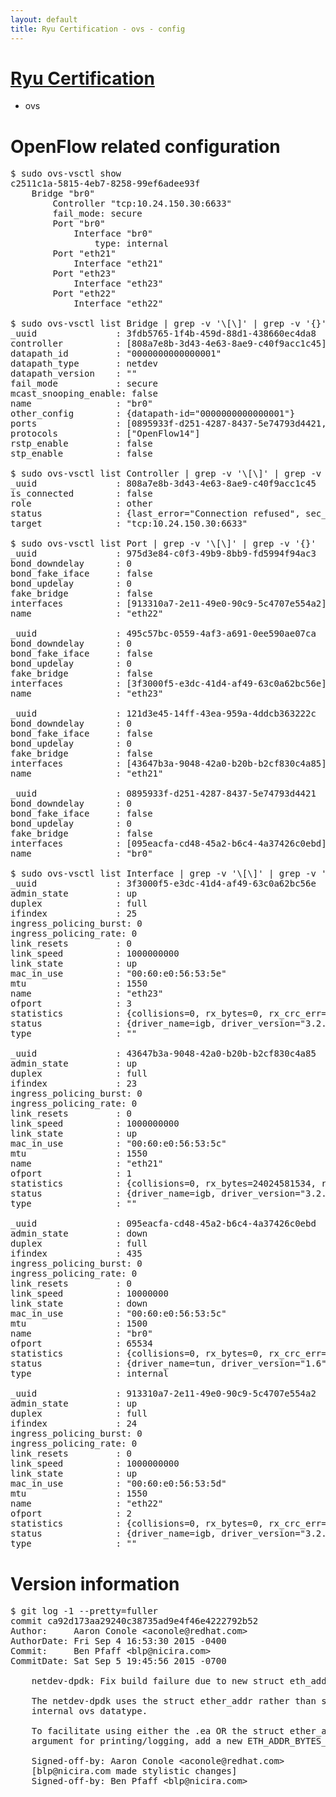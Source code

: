 ```yaml
---
layout: default
title: Ryu Certification - ovs - config
---
```

# [Ryu Certification](http://osrg.github.io/ryu/certification.html)
* ovs 

# OpenFlow related configuration
<pre>
$ sudo ovs-vsctl show
c2511c1a-5815-4eb7-8258-99ef6adee93f
    Bridge "br0"
        Controller "tcp:10.24.150.30:6633"
        fail_mode: secure
        Port "br0"
            Interface "br0"
                type: internal
        Port "eth21"
            Interface "eth21"
        Port "eth23"
            Interface "eth23"
        Port "eth22"
            Interface "eth22"

$ sudo ovs-vsctl list Bridge | grep -v '\[\]' | grep -v '{}'
_uuid               : 3fdb5765-1f4b-459d-88d1-438660ec4da8
controller          : [808a7e8b-3d43-4e63-8ae9-c40f9acc1c45]
datapath_id         : "0000000000000001"
datapath_type       : netdev
datapath_version    : "<built-in>"
fail_mode           : secure
mcast_snooping_enable: false
name                : "br0"
other_config        : {datapath-id="0000000000000001"}
ports               : [0895933f-d251-4287-8437-5e74793d4421, 121d3e45-14ff-43ea-959a-4ddcb363222c, 495c57bc-0559-4af3-a691-0ee590ae07ca, 975d3e84-c0f3-49b9-8bb9-fd5994f94ac3]
protocols           : ["OpenFlow14"]
rstp_enable         : false
stp_enable          : false

$ sudo ovs-vsctl list Controller | grep -v '\[\]' | grep -v '{}'
_uuid               : 808a7e8b-3d43-4e63-8ae9-c40f9acc1c45
is_connected        : false
role                : other
status              : {last_error="Connection refused", sec_since_disconnect="3", state=BACKOFF}
target              : "tcp:10.24.150.30:6633"

$ sudo ovs-vsctl list Port | grep -v '\[\]' | grep -v '{}'
_uuid               : 975d3e84-c0f3-49b9-8bb9-fd5994f94ac3
bond_downdelay      : 0
bond_fake_iface     : false
bond_updelay        : 0
fake_bridge         : false
interfaces          : [913310a7-2e11-49e0-90c9-5c4707e554a2]
name                : "eth22"

_uuid               : 495c57bc-0559-4af3-a691-0ee590ae07ca
bond_downdelay      : 0
bond_fake_iface     : false
bond_updelay        : 0
fake_bridge         : false
interfaces          : [3f3000f5-e3dc-41d4-af49-63c0a62bc56e]
name                : "eth23"

_uuid               : 121d3e45-14ff-43ea-959a-4ddcb363222c
bond_downdelay      : 0
bond_fake_iface     : false
bond_updelay        : 0
fake_bridge         : false
interfaces          : [43647b3a-9048-42a0-b20b-b2cf830c4a85]
name                : "eth21"

_uuid               : 0895933f-d251-4287-8437-5e74793d4421
bond_downdelay      : 0
bond_fake_iface     : false
bond_updelay        : 0
fake_bridge         : false
interfaces          : [095eacfa-cd48-45a2-b6c4-4a37426c0ebd]
name                : "br0"

$ sudo ovs-vsctl list Interface | grep -v '\[\]' | grep -v '{}'
_uuid               : 3f3000f5-e3dc-41d4-af49-63c0a62bc56e
admin_state         : up
duplex              : full
ifindex             : 25
ingress_policing_burst: 0
ingress_policing_rate: 0
link_resets         : 0
link_speed          : 1000000000
link_state          : up
mac_in_use          : "00:60:e0:56:53:5e"
mtu                 : 1550
name                : "eth23"
ofport              : 3
statistics          : {collisions=0, rx_bytes=0, rx_crc_err=0, rx_dropped=0, rx_errors=0, rx_frame_err=0, rx_over_err=0, rx_packets=0, tx_bytes=1176922500, tx_dropped=0, tx_errors=0, tx_packets=784615}
status              : {driver_name=igb, driver_version="3.2.10-k", firmware_version="2.10-9"}
type                : ""

_uuid               : 43647b3a-9048-42a0-b20b-b2cf830c4a85
admin_state         : up
duplex              : full
ifindex             : 23
ingress_policing_burst: 0
ingress_policing_rate: 0
link_resets         : 0
link_speed          : 1000000000
link_state          : up
mac_in_use          : "00:60:e0:56:53:5c"
mtu                 : 1550
name                : "eth21"
ofport              : 1
statistics          : {collisions=0, rx_bytes=24024581534, rx_crc_err=0, rx_dropped=0, rx_errors=0, rx_frame_err=0, rx_over_err=0, rx_packets=16026376, tx_bytes=0, tx_dropped=0, tx_errors=0, tx_packets=0}
status              : {driver_name=igb, driver_version="3.2.10-k", firmware_version="2.10-9"}
type                : ""

_uuid               : 095eacfa-cd48-45a2-b6c4-4a37426c0ebd
admin_state         : down
duplex              : full
ifindex             : 435
ingress_policing_burst: 0
ingress_policing_rate: 0
link_resets         : 0
link_speed          : 10000000
link_state          : down
mac_in_use          : "00:60:e0:56:53:5c"
mtu                 : 1500
name                : "br0"
ofport              : 65534
statistics          : {collisions=0, rx_bytes=0, rx_crc_err=0, rx_dropped=0, rx_errors=0, rx_frame_err=0, rx_over_err=0, rx_packets=0, tx_bytes=0, tx_dropped=0, tx_errors=0, tx_packets=0}
status              : {driver_name=tun, driver_version="1.6", firmware_version="N/A"}
type                : internal

_uuid               : 913310a7-2e11-49e0-90c9-5c4707e554a2
admin_state         : up
duplex              : full
ifindex             : 24
ingress_policing_burst: 0
ingress_policing_rate: 0
link_resets         : 0
link_speed          : 1000000000
link_state          : up
mac_in_use          : "00:60:e0:56:53:5d"
mtu                 : 1550
name                : "eth22"
ofport              : 2
statistics          : {collisions=0, rx_bytes=0, rx_crc_err=0, rx_dropped=0, rx_errors=0, rx_frame_err=0, rx_over_err=0, rx_packets=0, tx_bytes=18089315792, tx_dropped=0, tx_errors=0, tx_packets=12064077}
status              : {driver_name=igb, driver_version="3.2.10-k", firmware_version="2.10-9"}
type                : ""
</pre>

# Version information
<pre>
$ git log -1 --pretty=fuller
commit ca92d173aa29240c38735ad9e4f46e4222792b52
Author:     Aaron Conole &lt;aconole@redhat.com&gt;
AuthorDate: Fri Sep 4 16:53:30 2015 -0400
Commit:     Ben Pfaff &lt;blp@nicira.com&gt;
CommitDate: Sat Sep 5 19:45:56 2015 -0700

    netdev-dpdk: Fix build failure due to new struct eth_addr.
    
    The netdev-dpdk uses the struct ether_addr rather than struct eth_addr
    internal ovs datatype.
    
    To facilitate using either the .ea OR the struct ether_addr.addr_bytes
    argument for printing/logging, add a new ETH_ADDR_BYTES_ARG&#40;&#41; define.
    
    Signed-off-by: Aaron Conole &lt;aconole@redhat.com&gt;
    [blp@nicira.com made stylistic changes]
    Signed-off-by: Ben Pfaff &lt;blp@nicira.com&gt;
</pre>
